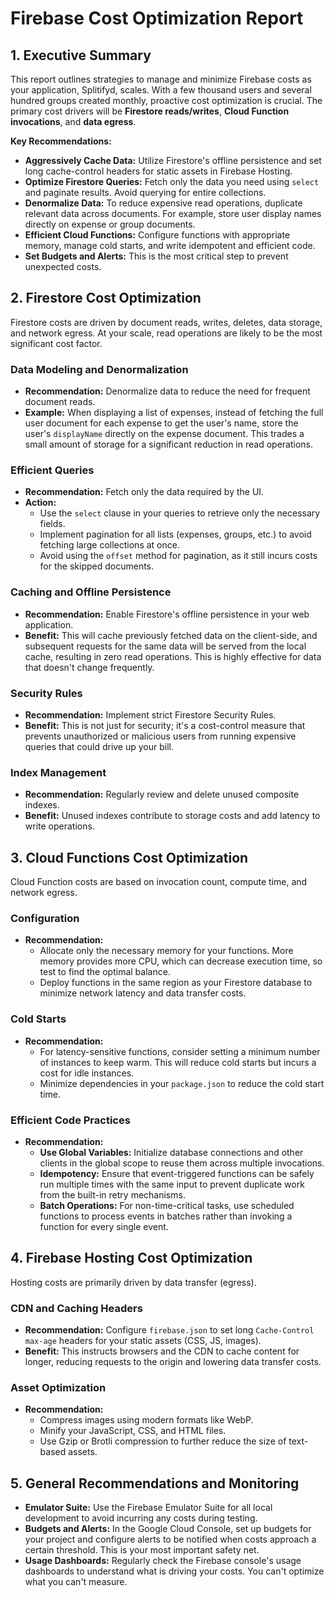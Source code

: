 
# Firebase Cost Optimization Report

## 1. Executive Summary

This report outlines strategies to manage and minimize Firebase costs as your application, Splitifyd, scales. With a few thousand users and several hundred groups created monthly, proactive cost optimization is crucial. The primary cost drivers will be **Firestore reads/writes**, **Cloud Function invocations**, and **data egress**.

**Key Recommendations:**

*   **Aggressively Cache Data:** Utilize Firestore's offline persistence and set long cache-control headers for static assets in Firebase Hosting.
*   **Optimize Firestore Queries:** Fetch only the data you need using `select` and paginate results. Avoid querying for entire collections.
*   **Denormalize Data:** To reduce expensive read operations, duplicate relevant data across documents. For example, store user display names directly on expense or group documents.
*   **Efficient Cloud Functions:** Configure functions with appropriate memory, manage cold starts, and write idempotent and efficient code.
*   **Set Budgets and Alerts:** This is the most critical step to prevent unexpected costs.

## 2. Firestore Cost Optimization

Firestore costs are driven by document reads, writes, deletes, data storage, and network egress. At your scale, read operations are likely to be the most significant cost factor.

### Data Modeling and Denormalization

*   **Recommendation:** Denormalize data to reduce the need for frequent document reads.
*   **Example:** When displaying a list of expenses, instead of fetching the full user document for each expense to get the user's name, store the user's `displayName` directly on the expense document. This trades a small amount of storage for a significant reduction in read operations.

### Efficient Queries

*   **Recommendation:** Fetch only the data required by the UI.
*   **Action:**
    *   Use the `select` clause in your queries to retrieve only the necessary fields.
    *   Implement pagination for all lists (expenses, groups, etc.) to avoid fetching large collections at once.
    *   Avoid using the `offset` method for pagination, as it still incurs costs for the skipped documents.

### Caching and Offline Persistence

*   **Recommendation:** Enable Firestore's offline persistence in your web application.
*   **Benefit:** This will cache previously fetched data on the client-side, and subsequent requests for the same data will be served from the local cache, resulting in zero read operations. This is highly effective for data that doesn't change frequently.

### Security Rules

*   **Recommendation:** Implement strict Firestore Security Rules.
*   **Benefit:** This is not just for security; it's a cost-control measure that prevents unauthorized or malicious users from running expensive queries that could drive up your bill.

### Index Management

*   **Recommendation:** Regularly review and delete unused composite indexes.
*   **Benefit:** Unused indexes contribute to storage costs and add latency to write operations.

## 3. Cloud Functions Cost Optimization

Cloud Function costs are based on invocation count, compute time, and network egress.

### Configuration

*   **Recommendation:**
    *   Allocate only the necessary memory for your functions. More memory provides more CPU, which can decrease execution time, so test to find the optimal balance.
    *   Deploy functions in the same region as your Firestore database to minimize network latency and data transfer costs.

### Cold Starts

*   **Recommendation:**
    *   For latency-sensitive functions, consider setting a minimum number of instances to keep warm. This will reduce cold starts but incurs a cost for idle instances.
    *   Minimize dependencies in your `package.json` to reduce the cold start time.

### Efficient Code Practices

*   **Recommendation:**
    *   **Use Global Variables:** Initialize database connections and other clients in the global scope to reuse them across multiple invocations.
    *   **Idempotency:** Ensure that event-triggered functions can be safely run multiple times with the same input to prevent duplicate work from the built-in retry mechanisms.
    *   **Batch Operations:** For non-time-critical tasks, use scheduled functions to process events in batches rather than invoking a function for every single event.

## 4. Firebase Hosting Cost Optimization

Hosting costs are primarily driven by data transfer (egress).

### CDN and Caching Headers

*   **Recommendation:** Configure `firebase.json` to set long `Cache-Control` `max-age` headers for your static assets (CSS, JS, images).
*   **Benefit:** This instructs browsers and the CDN to cache content for longer, reducing requests to the origin and lowering data transfer costs.

### Asset Optimization

*   **Recommendation:**
    *   Compress images using modern formats like WebP.
    *   Minify your JavaScript, CSS, and HTML files.
    *   Use Gzip or Brotli compression to further reduce the size of text-based assets.

## 5. General Recommendations and Monitoring

*   **Emulator Suite:** Use the Firebase Emulator Suite for all local development to avoid incurring any costs during testing.
*   **Budgets and Alerts:** In the Google Cloud Console, set up budgets for your project and configure alerts to be notified when costs approach a certain threshold. This is your most important safety net.
*   **Usage Dashboards:** Regularly check the Firebase console's usage dashboards to understand what is driving your costs. You can't optimize what you can't measure.
